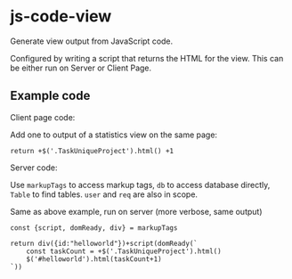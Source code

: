 # js-code-view

Generate view output from JavaScript code.

Configured by writing a script that returns the HTML for the view. This can be either
run on Server or Client Page.

## Example code

Client page code:

Add one to output of a statistics view on the same page:

```
return +$('.TaskUniqueProject').html() +1
```

Server code:

Use `markupTags` to access markup tags, `db` to access database directly, `Table` to find tables. `user` and `req` are also in scope.

Same as above example, run on server (more verbose, same output)

```
const {script, domReady, div} = markupTags

return div({id:"helloworld"})+script(domReady(`
    const taskCount = +$('.TaskUniqueProject').html()
	$('#helloworld').html(taskCount+1)
`))
```
